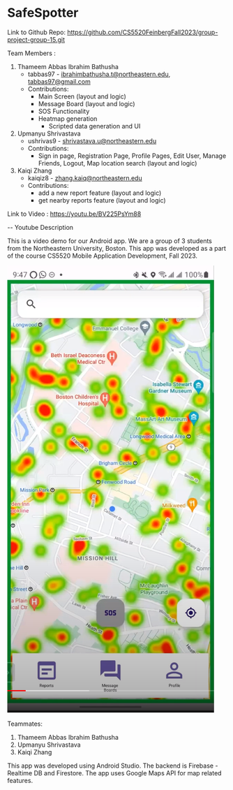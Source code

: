 # SafeSpotter

Link to Github Repo: <https://github.com/CS5520FeinbergFall2023/group-project-group-15.git>

Team Members :

1. Thameem Abbas Ibrahim Bathusha
    - tabbas97 - <ibrahimbathusha.t@northeastern.edu>, <tabbas97@gmail.com>
    - Contributions:
        - Main Screen (layout and logic)
        - Message Board (layout and logic)
        - SOS Functionality
        - Heatmap generation
            - Scripted data generation and UI
2. Upmanyu Shrivastava
    - ushrivas9 - <shrivastava.u@northeastern.edu>
    - Contributions:
        - Sign in page, Registration Page, Profile Pages, Edit User, Manage Friends, Logout, Map location search (layout and logic)
3. Kaiqi Zhang
    - kaiqiz8 - <zhang.kaiq@northeastern.edu>
    - Contributions:
        - add a new report feature (layout and logic)
        - get nearby reports feature (layout and logic)

Link to Video : <https://youtu.be/BV225PsYm88>

-- Youtube Description

This is a video demo for our Android app. We are a group of 3 students from the Northeastern University, Boston.
This app was developed as a part of the course CS5520 Mobile Application Development, Fall 2023.

![Screenshot](./Screenshot.png)

Teammates:

1. Thameem Abbas Ibrahim Bathusha
2. Upmanyu Shrivastava
3. Kaiqi Zhang

This app was developed using Android Studio. The backend is Firebase - Realtime DB and Firestore.
The app uses Google Maps API for map related features.
